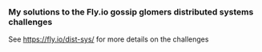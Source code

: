 ### My solutions to the Fly.io gossip glomers distributed systems challenges

See https://fly.io/dist-sys/ for more details on the challenges